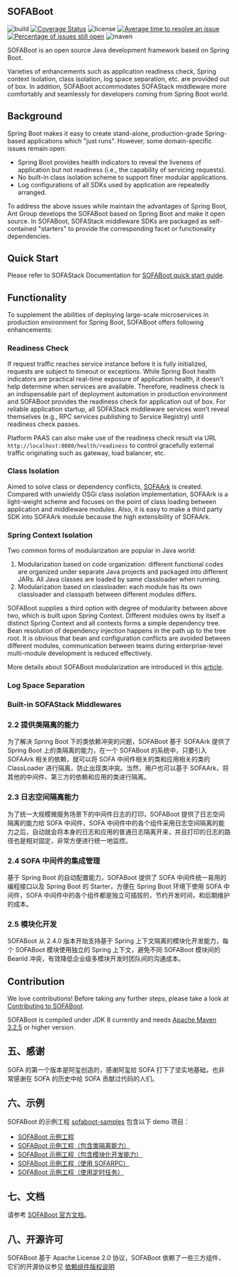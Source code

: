## SOFABoot

![build](https://github.com/sofastack/sofa-boot/workflows/build/badge.svg)
[![Coverage Status](https://codecov.io/gh/sofastack/sofa-boot/branch/master/graph/badge.svg)](https://codecov.io/gh/sofastack/sofa-boot/branch/master)
![license](https://img.shields.io/badge/license-Apache--2.0-green.svg)
[![Average time to resolve an issue](http://isitmaintained.com/badge/resolution/sofastack/sofa-boot.svg)](http://isitmaintained.com/project/sofastack/sofa-boot "Average time to resolve an issue")
[![Percentage of issues still open](http://isitmaintained.com/badge/open/sofastack/sofa-boot.svg)](http://isitmaintained.com/project/sofastack/sofa-boot "Percentage of issues still open")
![maven](https://img.shields.io/github/release/sofastack/sofa-boot.svg)

SOFABoot is an open source Java development framework based on Spring Boot.

Varieties of enhancements such as application readiness check, Spring context isolation, class isolation, log space separation, etc. are provided out of box.
In addition, SOFABoot accommodates SOFAStack middleware more comfortably and seamlessly for developers coming from Spring Boot world.

## Background

Spring Boot makes it easy to create stand-alone, production-grade Spring-based applications which "just runs". However, some domain-specific issues remain open:

- Spring Boot provides health indicators to reveal the liveness of application but not readiness (i.e., the capability of servicing requests).
- No built-in class isolation scheme to support finer modular applications.
- Log configurations of all SDKs used by application are repeatedly arranged.

To address the above issues while maintain the advantages of Spring Boot, Ant Group develops the SOFABoot based on Spring Boot and make it open source.
In SOFABoot, SOFAStack middleware SDKs are packaged as self-contained "starters" to provide the corresponding facet or functionality dependencies. 

## Quick Start
Please refer to SOFAStack Documentation for [SOFABoot quick start guide](https://www.sofastack.tech/en/projects/sofa-boot/quick-start/).

## Functionality
To supplement the abilities of deploying large-scale microservices in production environment for Spring Boot, SOFABoot offers following enhancements:

### Readiness Check
If request traffic reaches service instance before it is fully initialized, requests are subject to timeout or exceptions.
While Spring Boot health indicators are practical real-time exposure of application health, it doesn't help determine when services are available. 
Therefore, readiness check is an indispensable part of deployment automation in production environment and SOFABoot provides the readiness check for application out of box.
For reliable application startup, all SOFAStack middleware services won't reveal themselves (e.g., RPC services publishing to Service Registry) until readiness check passes.

Platform PAAS can also make use of the readiness check result via URL `http://localhost:8080/health/readiness` to control gracefully external traffic originating such as gateway, load balancer, etc.

### Class Isolation
Aimed to solve class or dependency conflicts, [SOFAArk](https://github.com/sofastack/sofa-ark) is created.
Compared with unwieldy OSGi class isolation implementation, SOFAArk is a light-weight scheme and focuses on the point of class loading between application and middleware modules.
Also, it is easy to make a third party SDK into SOFAArk module because the high extensibility of SOFAArk.

### Spring Context Isolation
Two common forms of modularization are popular in Java world:
1. Modularization based on code organization: different functional codes are organized under separate Java projects and packaged into different JARs. All Java classes are loaded by same classloader when running.
2. Modularization based on classloader: each module has its own classloader and classpath between different modules differs.

SOFABoot supplies a third option with degree of modularity between above two, which is built upon Spring Context.
Different modules owns by itself a distinct Spring Context and all contexts forms a simple dependency tree.
Bean resolution of dependency injection happens in the path up to the tree root.
It is obvious that bean and configuration conflicts are avoided between different modules, communication between teams during enterprise-level multi-module development is reduced effectively.

More details about SOFABoot modularization are introduced in this [article](https://www.sofastack.tech/posts/2018-07-25-01).

### Log Space Separation

### Built-in SOFAStack Middlewares


### 2.2 提供类隔离的能力

为了解决 Spring Boot 下的类依赖冲突的问题，SOFABoot 基于 SOFAArk 提供了 Spring Boot 上的类隔离的能力，在一个 SOFABoot 的系统中，只要引入 SOFAArk 相关的依赖，就可以将 SOFA 中间件相关的类和应用相关的类的 ClassLoader 进行隔离，防止出现类冲突。当然，用户也可以基于 SOFAArk，将其他的中间件、第三方的依赖和应用的类进行隔离。

### 2.3 日志空间隔离能力

为了统一大规模微服务场景下的中间件日志的打印，SOFABoot 提供了日志空间隔离的能力给 SOFA 中间件，SOFA 中间件中的各个组件采用日志空间隔离的能力之后，自动就会将本身的日志和应用的普通日志隔离开来，并且打印的日志的路径也是相对固定，非常方便进行统一地监控。

### 2.4 SOFA 中间件的集成管理

基于 Spring Boot 的自动配置能力，SOFABoot 提供了 SOFA 中间件统一易用的编程接口以及 Spring Boot 的 Starter，方便在 Spring Boot 环境下使用 SOFA 中间件，SOFA 中间件中的各个组件都是独立可插拔的，节约开发时间，和后期维护的成本。

### 2.5 模块化开发

SOFABoot 从 2.4.0 版本开始支持基于 Spring 上下文隔离的模块化开发能力，每个 SOFABoot 模块使用独立的 Spring 上下文，避免不同 SOFABoot 模块间的 BeanId 冲突，有效降低企业级多模块开发时团队间的沟通成本。

## Contribution
We love contributions! Before taking any further steps, please take a look at [Contributing to SOFABoot](./CONTRIBUTING.md).

SOFABoot is compiled under JDK 8 currently and needs [Apache Maven 3.2.5](https://archive.apache.org/dist/maven/maven-3/3.2.5/binaries/) or higher version.

## 五、感谢

SOFA 的第一个版本是阿玺创造的，感谢阿玺给 SOFA 打下了坚实地基础，也非常感谢在 SOFA 的历史中给 SOFA 贡献过代码的人们。

## 六、示例

SOFABoot 的示例工程 [sofaboot-samples](https://github.com/sofastack-guides/sofa-boot-guides/tree/master) 包含以下 demo 项目：
* [SOFABoot 示例工程](https://github.com/sofastack-guides/sofa-boot-guides/tree/master/sofaboot-sample)
* [SOFABoot 示例工程（包含类隔离能力）](https://github.com/sofastack-guides/sofa-boot-guides/blob/master/sofaboot-sample-with-isolation)
* [SOFABoot 示例工程（包含模块化开发能力）](https://github.com/sofastack-guides/sofa-boot-guides/blob/master/sofaboot-sample-with-isle)
* [SOFABoot 示例工程（使用 SOFARPC）](https://github.com/sofastack-guides/sofa-boot-guides/blob/master/sofaboot-sample-with-rpc)
* [SOFABoot 示例工程（使用定时任务）](https://github.com/sofastack-guides/sofa-boot-guides/blob/master/sofaboot-scheduler-batch-sample)
 
## 七、文档

请参考 [SOFABoot 官方文档](http://www.sofastack.tech/sofa-boot/docs/Home)。

## 八、开源许可

SOFABoot 基于 Apache License 2.0 协议，SOFABoot 依赖了一些三方组件，它们的开源协议参见 [依赖组件版权说明](https://www.sofastack.tech/projects/sofa-boot/notice/)
